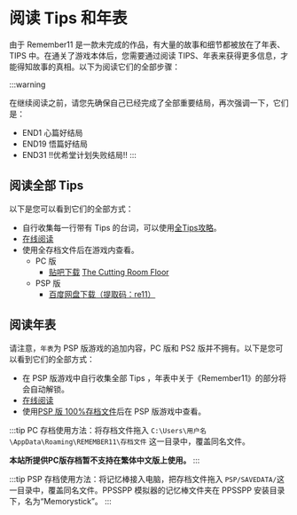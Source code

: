 # 阅读 Tips 和年表

由于 Remember11 是一款未完成的作品，有大量的故事和细节都被放在了年表、TIPS 中。在通关了游戏本体后，您需要通过阅读 TIPS、年表来获得更多信息，才能得知故事的真相。以下为阅读它们的全部步骤：

:::warning

在继续阅读之前，请您先确保自己已经完成了全部重要结局，再次强调一下，它们是：

- END1 心篇好结局
- END19 悟篇好结局
- END31 !!优希堂计划失败结局!!
  :::

## 阅读全部 Tips

以下是您可以看到它们的全部方式：

- 自行收集每一行带有 Tips 的台词，可以使用[全Tips攻略](/data/游戏攻略/全Tips收集攻略.md)。
- [在线阅读](/data/剧情资料/全Tips一览)
- 使用全存档文件后在游戏内查看。
  - PC 版
    - [贴吧下载](https://tieba.baidu.com/p/6203540645) [The Cutting Room Floor](<https://tcrf.net/Notes:Remember_11:_The_Age_of_Infinity_(Windows)>)
  - PSP 版
    - [百度网盘下载（提取码：re11）](https://pan.baidu.com/s/13yunpbge2mGgDIXLBzG8sg?pwd=re11)

## 阅读年表

请注意，`年表`为 PSP 版游戏的追加内容，PC 版和 PS2 版并不拥有。以下是您可以看到它们的全部方式：

- 在 PSP 版游戏中自行收集全部 Tips ，年表中关于《Remember11》的部分将会自动解锁。
- [在线阅读](/data/剧情资料/游戏年表)
- 使用[PSP 版 100%存档文件](#阅读全部-tips)后在 PSP 版游戏中查看。

:::tip
PC 存档使用方法：将存档文件拖入 `C:\Users\用户名\AppData\Roaming\REMEMBER11\存档文件` 这一目录中，覆盖同名文件。

**本站所提供PC版存档暂不支持在繁体中文版上使用。**
:::

:::tip
PSP 存档使用方法：将记忆棒接入电脑，把存档文件拖入 `PSP/SAVEDATA/`这一目录中，覆盖同名文件。PPSSPP 模拟器的记忆棒文件夹在 PPSSPP 安装目录下，名为“Memorystick”。
:::
